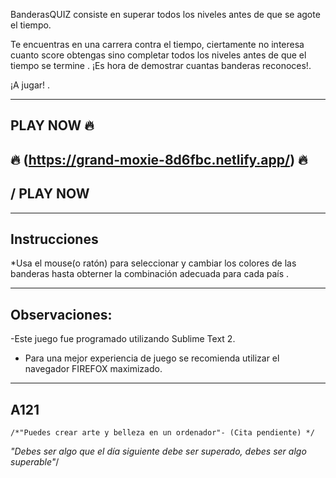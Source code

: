 BanderasQUIZ consiste en superar todos los niveles antes de que se agote el tiempo.


Te encuentras en una carrera contra el tiempo, ciertamente no interesa cuanto score
obtengas sino completar todos los niveles antes de que el tiempo se termine
. ¡Es hora de demostrar cuantas banderas reconoces!.


¡A jugar! .


--------------
PLAY NOW 🔥 
------------
🔥 (https://grand-moxie-8d6fbc.netlify.app/) 🔥 
--------------
/ PLAY NOW 
------------

--------------
Instrucciones
------------

*Usa el mouse(o ratón) para seleccionar y cambiar los colores de las banderas hasta
obterner la combinación adecuada para cada país .

-------------------------
Observaciones:
----------------------

-Este juego fue programado utilizando Sublime Text 2.

- Para una mejor experiencia de juego se recomienda utilizar el navegador FIREFOX maximizado.


------------------------
A121
-------------------

	/*"Puedes crear arte y belleza en un ordenador"- (Cita pendiente) */
*"Debes ser algo que el día siguiente debe ser superado, debes ser algo superable"*/
